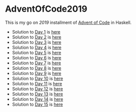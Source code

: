 # AdventOfCode2019

This is my go on *2019* installment of [Advent of Code](https://adventofcode.com/2019) in Haskell.

- Solution to [Day 1](https://adventofcode.com/2019/day/1) is [here](./src/Day1/Solution.hs)
- Solution to [Day 2](https://adventofcode.com/2019/day/2) is [here](./src/Day2/Solution.hs)
- Solution to [Day 3](https://adventofcode.com/2019/day/3) is [here](./src/Day3/Solution.hs)
- Solution to [Day 4](https://adventofcode.com/2019/day/4) is [here](./src/Day4/Solution.hs)
- Solution to [Day 5](https://adventofcode.com/2019/day/5) is [here](./src/Day5/Solution.hs)
- Solution to [Day 6](https://adventofcode.com/2019/day/6) is [here](./src/Day6/Solution.hs)
- Solution to [Day 7](https://adventofcode.com/2019/day/7) is [here](./src/Day7/Solution.hs)
- Solution to [Day 8](https://adventofcode.com/2019/day/8) is [here](./src/Day8/Solution.hs)
- Solution to [Day 9](https://adventofcode.com/2019/day/9) is [here](./src/Day9/Solution.hs)
- Solution to [Day 10](https://adventofcode.com/2019/day/10) is [here](./src/Day10/Solution.hs)
- Solution to [Day 11](https://adventofcode.com/2019/day/11) is [here](./src/Day11/Solution.hs)
- Solution to [Day 12](https://adventofcode.com/2019/day/12) is [here](./src/Day12/Solution.hs)
- Solution to [Day 13](https://adventofcode.com/2019/day/13) is [here](./src/Day13/Solution.hs)
- Solution to [Day 14](https://adventofcode.com/2019/day/14) is [here](./src/Day14/Solution.hs)
- Solution to [Day 15](https://adventofcode.com/2019/day/15) is [here](./src/Day15/Solution.hs)
